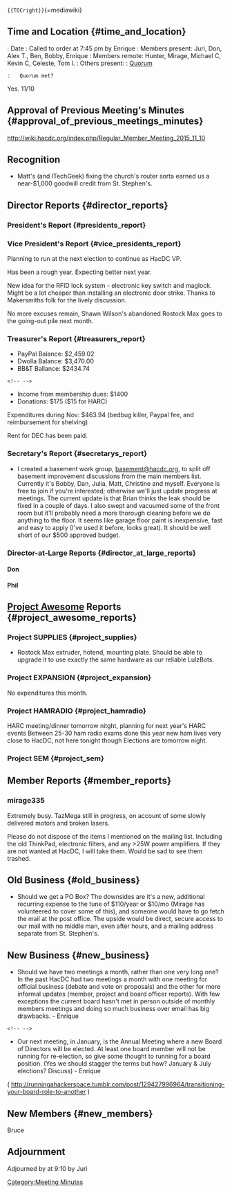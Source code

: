 `{{TOCright}}`{=mediawiki}

## Time and Location {#time_and_location}

:   Date
:   Called to order at 7:45 pm by Enrique
:   Members present: Juri, Don, Alex T., Ben, Bobby, Enrique
:   Members remote: Hunter, Mirage, Michael C, Kevin C, Celeste, Tom I.
:   Others present:
:   [Quorum](Quorum)

    :   Quorum met?

Yes. 11/10

## Approval of Previous Meeting's Minutes {#approval_of_previous_meetings_minutes}

<http://wiki.hacdc.org/index.php/Regular_Member_Meeting_2015_11_10>

## Recognition

-   Matt's (and ITechGeek) fixing the church's router sorta earned us a
    near-\$1,000 goodwill credit from St. Stephen's.

## Director Reports {#director_reports}

### President's Report {#presidents_report}

### Vice President's Report {#vice_presidents_report}

Planning to run at the next election to continue as HacDC VP.

Has been a rough year. Expecting better next year.

New idea for the RFID lock system - electronic key switch and maglock.
Might be a lot cheaper than installing an electronic door strike. Thanks
to Makersmiths folk for the lively discussion.

No more excuses remain, Shawn Wilson's abandoned Rostock Max goes to the
going-out pile next month.

### Treasurer's Report {#treasurers_report}

-   PayPal Balance: \$2,459.02
-   Dwolla Balance: \$3,470.00
-   BB&T Ballance: \$2434.74

```{=html}
<!-- -->
```
-   Income from membership dues: \$1400
-   Donations: \$175 (\$15 for HARC)

Expenditures during Nov: \$463.94 (bedbug killer, Paypal fee, and
reimbursement for shelving)

Rent for DEC has been paid.

### Secretary's Report {#secretarys_report}

-   I created a basement work group, basement@hacdc.org, to split off
    basement improvement discussions from the main members list.
    Currently it's Bobby, Dan, Julia, Matt, Christine and myself.
    Everyone is free to join if you're interested; otherwise we'll just
    update progress at meetings. The current update is that Brian thinks
    the leak should be fixed in a couple of days. I also swept and
    vacuumed some of the front room but it'll probably need a more
    thorough cleaning before we do anything to the floor. It seems like
    garage floor paint is inexpensive, fast and easy to apply (I've used
    it before, looks great). It should be well short of our \$500
    approved budget.

### Director-at-Large Reports {#director_at_large_reports}

#### Don

#### Phil

## [Project Awesome](:Category:Project_Awesome) Reports {#project_awesome_reports}

### Project SUPPLIES {#project_supplies}

-   Rostock Max extruder, hotend, mounting plate. Should be able to
    upgrade it to use exactly the same hardware as our reliable
    LulzBots.

### Project EXPANSION {#project_expansion}

No expenditures this month.

### Project HAMRADIO {#project_hamradio}

HARC meeting/dinner tomorrow nitght, planning for next year's HARC
events Between 25-30 ham radio exams done this year new ham lives very
close to HacDC, not here tonight though Elections are tomorrow night.

### Project SEM {#project_sem}

## Member Reports {#member_reports}

### mirage335

Extremely busy. TazMega still in progress, on account of some slowly
delivered motors and broken lasers.

Please do not dispose of the items I mentioned on the mailing list.
Including the old ThinkPad, electronic filters, and any \>25W power
amplifiers. If they are not wanted at HacDC, I will take them. Would be
sad to see them trashed.

## Old Business {#old_business}

-   Should we get a PO Box? The downsides are it's a new, additional
    recurring expense to the tune of \$110/year or \$10/mo (Mirage has
    volunteered to cover some of this), and someone would have to go
    fetch the mail at the post office. The upside would be direct,
    secure access to our mail with no middle man, even after hours, and
    a mailing address separate from St. Stephen's.

## New Business {#new_business}

-   Should we have two meetings a month, rather than one very long one?
    In the past HacDC had two meetings a month with one meeting for
    official business (debate and vote on proposals) and the other for
    more informal updates (member, project and board officer reports).
    With few exceptions the current board hasn't met in person outside
    of monthly members meetings and doing so much business over email
    has big drawbacks. - Enrique

```{=html}
<!-- -->
```
-   Our next meeting, in January, is the Annual Meeting where a new
    Board of Directors will be elected. At least one board member will
    not be running for re-election, so give some thought to running for
    a board position. (Yes we should stagger the terms but how? January
    & July elections? Discuss) - Enrique

(
<http://runningahackerspace.tumblr.com/post/129427996964/transitioning-your-board-role-to-another>
)

## New Members {#new_members}

Bruce

## Adjournment

Adjourned by at 9:10 by Juri

[Category:Meeting Minutes](Category:Meeting_Minutes)
